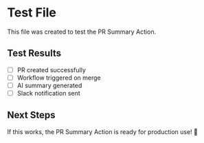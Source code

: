 # Test File

This file was created to test the PR Summary Action.

## Test Results

- [ ] PR created successfully
- [ ] Workflow triggered on merge
- [ ] AI summary generated
- [ ] Slack notification sent

## Next Steps

If this works, the PR Summary Action is ready for production use! 🚀
